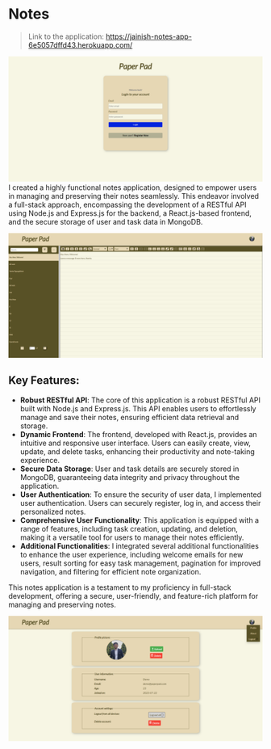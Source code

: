 # Notes
> Link to the application: https://jainish-notes-app-6e5057dffd43.herokuapp.com/<br>

![Screenshot of login page](https://github.com/Jainish021/images/blob/main/notes-app-login.png)
<br>
I created a highly functional notes application, designed to empower users in managing and preserving their notes seamlessly. This endeavor involved a full-stack approach, encompassing the development of a RESTful API using Node.js and Express.js for the backend, a React.js-based frontend, and the secure storage of user and task data in MongoDB.<br>

![Screenshot of login page](https://github.com/Jainish021/images/blob/main/notes-app-main.png)

## Key Features:<br>
- **Robust RESTful API**: The core of this application is a robust RESTful API built with Node.js and Express.js. This API enables users to effortlessly manage and save their notes, ensuring efficient data retrieval and storage.<br>
- **Dynamic Frontend**: The frontend, developed with React.js, provides an intuitive and responsive user interface. Users can easily create, view, update, and delete tasks, enhancing their productivity and note-taking experience.<br>
- **Secure Data Storage**: User and task details are securely stored in MongoDB, guaranteeing data integrity and privacy throughout the application.<br>
- **User Authentication**: To ensure the security of user data, I implemented user authentication. Users can securely register, log in, and access their personalized notes.<br>
- **Comprehensive User Functionality**: This application is equipped with a range of features, including task creation, updating, and deletion, making it a versatile tool for users to manage their notes efficiently.<br>
- **Additional Functionalities**: I integrated several additional functionalities to enhance the user experience, including welcome emails for new users, result sorting for easy task management, pagination for improved navigation, and filtering for efficient note organization.<br>

This notes application is a testament to my proficiency in full-stack development, offering a secure, user-friendly, and feature-rich platform for managing and preserving notes. 

![Screenshot of login page](https://github.com/Jainish021/images/blob/main/notes-app-profile.png)